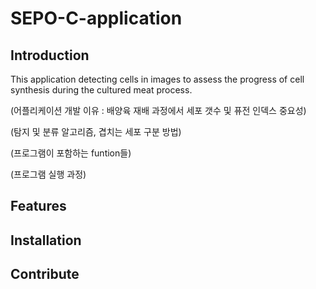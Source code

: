 # SEPO-C-application
## Introduction
This application detecting cells in images to assess the progress of cell synthesis during the cultured meat process.

(어플리케이션 개발 이유 : 배양육 재배 과정에서 세포 갯수 및 퓨전 인덱스 중요성)

(탐지 및 분류 알고리즘, 겹치는 세포 구분 방법)

(프로그램이 포함하는 funtion들)

(프로그램 실행 과정)
## Features
## Installation
## Contribute
